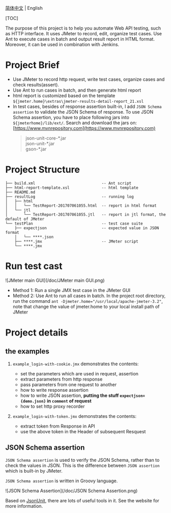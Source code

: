 [简体中文](./README.cn.md) | English

[TOC]

The purpose of this project is to help you automate Web API testing, such as HTTP interface. It uses JMeter to record, edit, organize test cases. Use Ant to execute cases in batch and output result report in HTML format. Moreover, it can be used in combination with Jenkins.


# Project Brief

+ Use JMeter to record http request, write test cases, organize cases and check results(assert).
+ Use Ant to run cases in batch, and then generate html report
+ html report is customized based on the template `${jmeter.home}\extras\jmeter-results-detail-report_21.xsl`
+ In test cases, besides of response assertion built-in, I add `JSON Schema assertion` to validate the JSON Schema of response. To use JSON Schema assertion, you have to place following jars into `${jmeterhome}/lib/ext/`. Search and download the jars on: [https://www.mvnrepository.com](https://www.mvnrepository.com)
    > json-unit-core-\*.jar  
    > json-unit-\*.jar  
    > gson-\*.jar


# Project Structure

```
├── build.xml                             -- Ant script
├── html-report-template.xsl              -- html template
├── README.md
├── resultLog                             -- running log
│   ├── html
│   │   └── TestReport-201707061055.html  -- report in html format
│   └── jtl
│       └── TestReport-201707061055.jtl   -- report in jtl format, the default of JMeter
└── testPlan                              -- test case suite
    ├── expectjson                        -- expected value in JSON format
    │   └── ****.json
    ├── ****.jmx                          -- JMeter script
    └── ****.jmx
```


# Run test cast

![JMeter main GUI](/doc/JMeter main GUI.png)

+ Method 1: Run a single JMX test case in the JMeter GUI
+ Method 2: Use Ant to run all cases in batch. In the project root directory, run the command `ant -Djmeter.home="/usr/local/apache-jmeter-3.2"`, note that change the value of jmeter.home to your local install path of JMeter


# Project details

## the examples
1. `example_login-with-cookie.jmx` demonstrates the contents:
    + set the parameters which are used in request, assertion
    + extract parameters from http response
    + pass parameters from one request to another
    + how to write response assertion
    + how to write JSON assertion, **putting the stuff `expectjson={demo.json}` in `comment` of request**
    + how to set http proxy recorder

2. `example_login-with-token.jmx` demonstrates the contents:
    + extract token from Response in API
    + use the above token in the Header of subsequent Resquest

## JSON Schema assertion

`JSON Schema assertion` is used to verify the JSON Schema, rather than to check the values in JSON. This is the difference between `JSON assertion` which is built-in by JMeter.

`JSON Schema assertion` is written in Groovy language. 

![JSON Schema Assertion](/doc/JSON Schema Assertion.png)

Based on [JsonUnit](https://github.com/lukas-krecan/JsonUnit), there are lots of useful tools in it. See the website for more information.
